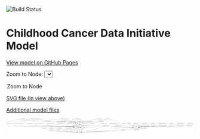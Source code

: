 <link rel='stylesheet' href="assets/style.css">
<link rel='stylesheet' href="https://unpkg.com/leaflet@1.5.1/dist/leaflet.css" integrity="sha512-xwE/Az9zrjBIphAcBb3F6JVqxf46+CDLwfLMHloNu6KEQCAWi6HcDUbeOfBIptF7tcCzusKFjFw2yuvEpDL9wQ==" crossorigin="">
<script type="text/javascript" src="https://code.jquery.com/jquery-3.2.1.min.js"></script>
<script type="text/javascript"  src="https://unpkg.com/leaflet@1.5.1/dist/leaflet.js"></script>
<script type="text/javascript" src="assets/actions.js"></script>

![Build Status](https://github.com/CBIIT/ccdi-model/actions/workflows/model-test-and-deploy.yml/badge.svg)

# Childhood Cancer Data Initiative Model

[View model on GitHub Pages](https://cbiit.github.io/ccdi-model/)



Zoom to Node: <select id="node_select">
  <option value="">Zoom to Node</option>
</select>
<div id="model"></div>

<p>
<a href="./model-desc/ccdi-model.svg">SVG file (in view above)</a>
<p>
<a href="./model-desc">Additional model files</a>
<div id='graph' style='display:off;'>
<svg width="3782pt" height="305pt"
 viewBox="0.00 0.00 3781.58 305.00" xmlns="http://www.w3.org/2000/svg" xmlns:xlink="http://www.w3.org/1999/xlink">
<g id="graph0" class="graph" transform="scale(1 1) rotate(0) translate(4 301)">
<title>Perl</title>
<polygon fill="#ffffff" stroke="transparent" points="-4,4 -4,-301 3777.5761,-301 3777.5761,4 -4,4"/>
<!-- sample -->
<g id="node1" class="node">
<title>sample</title>
<ellipse fill="none" stroke="#000000" cx="1424.6332" cy="-192" rx="44.393" ry="18"/>
<text text-anchor="middle" x="1424.6332" y="-188.3" font-family="Times,serif" font-size="14.00" fill="#000000">sample</text>
</g>
<!-- participant -->
<g id="node11" class="node">
<title>participant</title>
<ellipse fill="none" stroke="#000000" cx="2606.6332" cy="-105" rx="62.2891" ry="18"/>
<text text-anchor="middle" x="2606.6332" y="-101.3" font-family="Times,serif" font-size="14.00" fill="#000000">participant</text>
</g>
<!-- sample&#45;&gt;participant -->
<g id="edge37" class="edge">
<title>sample&#45;&gt;participant</title>
<path fill="none" stroke="#000000" d="M1458.3493,-180.124C1466.2318,-177.7434 1474.657,-175.5124 1482.6332,-174 1580.2755,-155.4858 1829.437,-147.0752 1928.6332,-141 2093.4073,-130.9085 2134.7867,-131.8314 2299.6332,-123 2380.4368,-118.6711 2473.1696,-113.1587 2535.3839,-109.3816"/>
<polygon fill="#000000" stroke="#000000" points="2535.7141,-112.868 2545.4832,-108.7674 2535.2892,-105.881 2535.7141,-112.868"/>
<text text-anchor="middle" x="1965.1332" y="-144.8" font-family="Times,serif" font-size="14.00" fill="#000000">of_sample</text>
</g>
<!-- cell_line -->
<g id="node15" class="node">
<title>cell_line</title>
<ellipse fill="none" stroke="#000000" cx="1397.6332" cy="-105" rx="49.2915" ry="18"/>
<text text-anchor="middle" x="1397.6332" y="-101.3" font-family="Times,serif" font-size="14.00" fill="#000000">cell_line</text>
</g>
<!-- sample&#45;&gt;cell_line -->
<g id="edge38" class="edge">
<title>sample&#45;&gt;cell_line</title>
<path fill="none" stroke="#000000" d="M1389.8009,-180.8083C1359.0005,-170.8321 1318.7591,-157.5667 1317.6332,-156 1313.7427,-150.5863 1314.0134,-146.5983 1317.6332,-141 1321.9476,-134.3274 1336.0355,-127.1134 1351.213,-120.908"/>
<polygon fill="#000000" stroke="#000000" points="1352.6873,-124.0896 1360.7262,-117.1884 1350.1383,-117.5702 1352.6873,-124.0896"/>
<text text-anchor="middle" x="1354.1332" y="-144.8" font-family="Times,serif" font-size="14.00" fill="#000000">of_sample</text>
</g>
<!-- pdx -->
<g id="node24" class="node">
<title>pdx</title>
<ellipse fill="none" stroke="#000000" cx="1523.6332" cy="-105" rx="27.8951" ry="18"/>
<text text-anchor="middle" x="1523.6332" y="-101.3" font-family="Times,serif" font-size="14.00" fill="#000000">pdx</text>
</g>
<!-- sample&#45;&gt;pdx -->
<g id="edge39" class="edge">
<title>sample&#45;&gt;pdx</title>
<path fill="none" stroke="#000000" d="M1451.3984,-177.5107C1461.3835,-171.5008 1472.5027,-164.05 1481.6332,-156 1490.37,-148.2971 1498.784,-138.6805 1505.7567,-129.8806"/>
<polygon fill="#000000" stroke="#000000" points="1508.658,-131.8487 1511.9637,-121.7828 1503.1024,-127.5902 1508.658,-131.8487"/>
<text text-anchor="middle" x="1533.1332" y="-144.8" font-family="Times,serif" font-size="14.00" fill="#000000">of_sample</text>
</g>
<!-- study_arm -->
<g id="node2" class="node">
<title>study_arm</title>
<ellipse fill="none" stroke="#000000" cx="762.6332" cy="-105" rx="59.5901" ry="18"/>
<text text-anchor="middle" x="762.6332" y="-101.3" font-family="Times,serif" font-size="14.00" fill="#000000">study_arm</text>
</g>
<!-- study -->
<g id="node12" class="node">
<title>study</title>
<ellipse fill="none" stroke="#000000" cx="1462.6332" cy="-18" rx="36.2938" ry="18"/>
<text text-anchor="middle" x="1462.6332" y="-14.3" font-family="Times,serif" font-size="14.00" fill="#000000">study</text>
</g>
<!-- study_arm&#45;&gt;study -->
<g id="edge15" class="edge">
<title>study_arm&#45;&gt;study</title>
<path fill="none" stroke="#000000" d="M786.6567,-88.4779C805.3654,-76.5695 832.47,-61.3518 858.6332,-54 911.6806,-39.0938 1283.5071,-24.439 1415.935,-19.6367"/>
<polygon fill="#000000" stroke="#000000" points="1416.2886,-23.1263 1426.1561,-19.2684 1416.0365,-16.1309 1416.2886,-23.1263"/>
<text text-anchor="middle" x="907.1332" y="-57.8" font-family="Times,serif" font-size="14.00" fill="#000000">of_study_arm</text>
</g>
<!-- exposure -->
<g id="node3" class="node">
<title>exposure</title>
<ellipse fill="none" stroke="#000000" cx="2461.6332" cy="-192" rx="53.0913" ry="18"/>
<text text-anchor="middle" x="2461.6332" y="-188.3" font-family="Times,serif" font-size="14.00" fill="#000000">exposure</text>
</g>
<!-- exposure&#45;&gt;participant -->
<g id="edge25" class="edge">
<title>exposure&#45;&gt;participant</title>
<path fill="none" stroke="#000000" d="M2476.8038,-174.6128C2486.9435,-163.8161 2501.0555,-150.2776 2515.6332,-141 2527.5131,-133.4393 2541.2392,-127.0008 2554.3708,-121.7503"/>
<polygon fill="#000000" stroke="#000000" points="2555.7084,-124.986 2563.7927,-118.1381 2553.2025,-118.4499 2555.7084,-124.986"/>
<text text-anchor="middle" x="2559.1332" y="-144.8" font-family="Times,serif" font-size="14.00" fill="#000000">of_exposure</text>
</g>
<!-- radiology_file -->
<g id="node4" class="node">
<title>radiology_file</title>
<ellipse fill="none" stroke="#000000" cx="2606.6332" cy="-192" rx="73.387" ry="18"/>
<text text-anchor="middle" x="2606.6332" y="-188.3" font-family="Times,serif" font-size="14.00" fill="#000000">radiology_file</text>
</g>
<!-- radiology_file&#45;&gt;participant -->
<g id="edge11" class="edge">
<title>radiology_file&#45;&gt;participant</title>
<path fill="none" stroke="#000000" d="M2606.6332,-173.9735C2606.6332,-162.1918 2606.6332,-146.5607 2606.6332,-133.1581"/>
<polygon fill="#000000" stroke="#000000" points="2610.1333,-133.0033 2606.6332,-123.0034 2603.1333,-133.0034 2610.1333,-133.0033"/>
<text text-anchor="middle" x="2665.6332" y="-144.8" font-family="Times,serif" font-size="14.00" fill="#000000">of_radiology_file</text>
</g>
<!-- pathology_file -->
<g id="node5" class="node">
<title>pathology_file</title>
<ellipse fill="none" stroke="#000000" cx="343.6332" cy="-279" rx="76.0865" ry="18"/>
<text text-anchor="middle" x="343.6332" y="-275.3" font-family="Times,serif" font-size="14.00" fill="#000000">pathology_file</text>
</g>
<!-- pathology_file&#45;&gt;sample -->
<g id="edge28" class="edge">
<title>pathology_file&#45;&gt;sample</title>
<path fill="none" stroke="#000000" d="M398.3334,-266.4527C408.3746,-264.4244 418.7914,-262.501 428.6332,-261 583.0926,-237.4432 622.6909,-237.7286 778.6332,-228 909.1074,-219.8602 1237.6972,-231.5705 1366.6332,-210 1371.4491,-209.1943 1376.4207,-208.091 1381.3341,-206.8242"/>
<polygon fill="#000000" stroke="#000000" points="1382.5863,-210.1081 1391.2693,-204.0371 1380.6956,-203.3683 1382.5863,-210.1081"/>
<text text-anchor="middle" x="839.6332" y="-231.8" font-family="Times,serif" font-size="14.00" fill="#000000">of_pathology_file</text>
</g>
<!-- pathology_file&#45;&gt;cell_line -->
<g id="edge27" class="edge">
<title>pathology_file&#45;&gt;cell_line</title>
<path fill="none" stroke="#000000" d="M269.6873,-274.4392C180.9585,-267.2445 40.0471,-249.7467 7.6332,-210 -2.4788,-197.6005 -2.5913,-186.3069 7.6332,-174 58.7698,-112.4483 105.0104,-148.9852 184.6332,-141 440.0498,-115.3848 1086.143,-163.4535 1339.6332,-123 1343.8498,-122.3271 1348.1839,-121.4166 1352.4928,-120.3605"/>
<polygon fill="#000000" stroke="#000000" points="1353.6925,-123.6619 1362.4339,-117.6754 1351.8672,-116.9041 1353.6925,-123.6619"/>
<text text-anchor="middle" x="68.6332" y="-188.3" font-family="Times,serif" font-size="14.00" fill="#000000">of_pathology_file</text>
</g>
<!-- pathology_file&#45;&gt;pdx -->
<g id="edge26" class="edge">
<title>pathology_file&#45;&gt;pdx</title>
<path fill="none" stroke="#000000" d="M349.784,-260.7679C359.1113,-236.2795 379.3581,-193.5808 412.6332,-174 433.9031,-161.4837 830.9875,-142.287 855.6332,-141 988.845,-134.0436 1323.6278,-142.1926 1455.6332,-123 1466.5315,-121.4155 1478.1898,-118.7137 1488.7202,-115.8784"/>
<polygon fill="#000000" stroke="#000000" points="1489.7316,-119.2298 1498.4092,-113.1512 1487.8349,-112.4916 1489.7316,-119.2298"/>
<text text-anchor="middle" x="473.6332" y="-188.3" font-family="Times,serif" font-size="14.00" fill="#000000">of_pathology_file</text>
</g>
<!-- medical_history -->
<g id="node6" class="node">
<title>medical_history</title>
<ellipse fill="none" stroke="#000000" cx="2783.6332" cy="-192" rx="85.2851" ry="18"/>
<text text-anchor="middle" x="2783.6332" y="-188.3" font-family="Times,serif" font-size="14.00" fill="#000000">medical_history</text>
</g>
<!-- medical_history&#45;&gt;participant -->
<g id="edge17" class="edge">
<title>medical_history&#45;&gt;participant</title>
<path fill="none" stroke="#000000" d="M2768.3987,-174.1713C2758.1578,-163.1983 2743.7994,-149.6295 2728.6332,-141 2717.1875,-134.4875 2689.9277,-126.2296 2664.0726,-119.2661"/>
<polygon fill="#000000" stroke="#000000" points="2664.831,-115.8463 2654.268,-116.6669 2663.0373,-122.6126 2664.831,-115.8463"/>
<text text-anchor="middle" x="2816.6332" y="-144.8" font-family="Times,serif" font-size="14.00" fill="#000000">of_medical_history</text>
</g>
<!-- publication -->
<g id="node7" class="node">
<title>publication</title>
<ellipse fill="none" stroke="#000000" cx="903.6332" cy="-105" rx="63.0888" ry="18"/>
<text text-anchor="middle" x="903.6332" y="-101.3" font-family="Times,serif" font-size="14.00" fill="#000000">publication</text>
</g>
<!-- publication&#45;&gt;study -->
<g id="edge12" class="edge">
<title>publication&#45;&gt;study</title>
<path fill="none" stroke="#000000" d="M926.4823,-88.0898C943.723,-76.3129 968.4627,-61.4345 992.6332,-54 1070.808,-29.9546 1313.4409,-21.5111 1416.0542,-18.9649"/>
<polygon fill="#000000" stroke="#000000" points="1416.2057,-22.4623 1426.1187,-18.723 1416.0375,-15.4644 1416.2057,-22.4623"/>
<text text-anchor="middle" x="1043.6332" y="-57.8" font-family="Times,serif" font-size="14.00" fill="#000000">of_publication</text>
</g>
<!-- cytogenomic_file -->
<g id="node8" class="node">
<title>cytogenomic_file</title>
<ellipse fill="none" stroke="#000000" cx="1865.6332" cy="-279" rx="89.8845" ry="18"/>
<text text-anchor="middle" x="1865.6332" y="-275.3" font-family="Times,serif" font-size="14.00" fill="#000000">cytogenomic_file</text>
</g>
<!-- cytogenomic_file&#45;&gt;sample -->
<g id="edge18" class="edge">
<title>cytogenomic_file&#45;&gt;sample</title>
<path fill="none" stroke="#000000" d="M1783.479,-271.7431C1731.707,-266.1698 1663.7169,-257.0093 1604.6332,-243 1584.5299,-238.2333 1580.5025,-233.6635 1560.6332,-228 1526.4182,-218.2474 1516.9796,-219.279 1482.6332,-210 1478.2788,-208.8236 1473.76,-207.5377 1469.2533,-206.2118"/>
<polygon fill="#000000" stroke="#000000" points="1470.0596,-202.7995 1459.4754,-203.272 1468.0442,-209.5031 1470.0596,-202.7995"/>
<text text-anchor="middle" x="1676.1332" y="-231.8" font-family="Times,serif" font-size="14.00" fill="#000000">of_cytogenomic_file</text>
</g>
<!-- cytogenomic_file&#45;&gt;cell_line -->
<g id="edge20" class="edge">
<title>cytogenomic_file&#45;&gt;cell_line</title>
<path fill="none" stroke="#000000" d="M1867.2115,-260.9371C1867.1147,-249.7249 1864.8371,-235.9786 1855.6332,-228 1826.1255,-202.4207 1536.3132,-232.8337 1504.6332,-210 1477.9183,-190.745 1500.3311,-164.859 1477.6332,-141 1469.1039,-132.0344 1457.9301,-125.1335 1446.6497,-119.8898"/>
<polygon fill="#000000" stroke="#000000" points="1447.7765,-116.5655 1437.2048,-115.8659 1445.0328,-123.0054 1447.7765,-116.5655"/>
<text text-anchor="middle" x="1576.1332" y="-188.3" font-family="Times,serif" font-size="14.00" fill="#000000">of_cytogenomic_file</text>
</g>
<!-- cytogenomic_file&#45;&gt;pdx -->
<g id="edge19" class="edge">
<title>cytogenomic_file&#45;&gt;pdx</title>
<path fill="none" stroke="#000000" d="M1876.447,-260.939C1880.944,-251.1286 1884.3473,-238.8248 1880.6332,-228 1877.3441,-218.4137 1871.6977,-218.7787 1866.6332,-210 1850.0949,-181.333 1864.989,-161.017 1838.6332,-141 1816.9499,-124.5317 1640.6051,-112.0143 1561.6327,-107.1785"/>
<polygon fill="#000000" stroke="#000000" points="1561.7998,-103.6823 1551.6073,-106.5739 1561.3784,-110.6696 1561.7998,-103.6823"/>
<text text-anchor="middle" x="1938.1332" y="-188.3" font-family="Times,serif" font-size="14.00" fill="#000000">of_cytogenomic_file</text>
</g>
<!-- diagnosis -->
<g id="node9" class="node">
<title>diagnosis</title>
<ellipse fill="none" stroke="#000000" cx="2941.6332" cy="-192" rx="54.6905" ry="18"/>
<text text-anchor="middle" x="2941.6332" y="-188.3" font-family="Times,serif" font-size="14.00" fill="#000000">diagnosis</text>
</g>
<!-- diagnosis&#45;&gt;participant -->
<g id="edge16" class="edge">
<title>diagnosis&#45;&gt;participant</title>
<path fill="none" stroke="#000000" d="M2928.67,-174.3736C2919.0338,-162.7376 2904.7977,-148.3321 2888.6332,-141 2845.9783,-121.6521 2724.833,-130.7044 2678.6332,-123 2673.2318,-122.0992 2667.6394,-121.0015 2662.0683,-119.7969"/>
<polygon fill="#000000" stroke="#000000" points="2662.6364,-116.3368 2652.1093,-117.5329 2661.0846,-123.1627 2662.6364,-116.3368"/>
<text text-anchor="middle" x="2954.1332" y="-144.8" font-family="Times,serif" font-size="14.00" fill="#000000">of_diagnosis</text>
</g>
<!-- study_funding -->
<g id="node10" class="node">
<title>study_funding</title>
<ellipse fill="none" stroke="#000000" cx="1061.6332" cy="-105" rx="77.1866" ry="18"/>
<text text-anchor="middle" x="1061.6332" y="-101.3" font-family="Times,serif" font-size="14.00" fill="#000000">study_funding</text>
</g>
<!-- study_funding&#45;&gt;study -->
<g id="edge24" class="edge">
<title>study_funding&#45;&gt;study</title>
<path fill="none" stroke="#000000" d="M1077.3871,-87.2208C1088.7386,-75.6735 1105.0943,-61.4343 1122.6332,-54 1174.3473,-32.0796 1335.4166,-22.8947 1415.8925,-19.5952"/>
<polygon fill="#000000" stroke="#000000" points="1416.3739,-23.079 1426.2275,-19.1858 1416.0967,-16.0845 1416.3739,-23.079"/>
<text text-anchor="middle" x="1184.6332" y="-57.8" font-family="Times,serif" font-size="14.00" fill="#000000">of_study_funding</text>
</g>
<!-- participant&#45;&gt;study -->
<g id="edge36" class="edge">
<title>participant&#45;&gt;study</title>
<path fill="none" stroke="#000000" d="M2549.3321,-97.7404C2461.0567,-86.7895 2286.4155,-66.0478 2137.6332,-54 1901.9363,-34.9142 1619.0876,-23.5702 1509.3383,-19.6051"/>
<polygon fill="#000000" stroke="#000000" points="1509.384,-16.1046 1499.2651,-19.2444 1509.1334,-23.1001 1509.384,-16.1046"/>
<text text-anchor="middle" x="2343.1332" y="-57.8" font-family="Times,serif" font-size="14.00" fill="#000000">of_participant</text>
</g>
<!-- therapeutic_procedure -->
<g id="node13" class="node">
<title>therapeutic_procedure</title>
<ellipse fill="none" stroke="#000000" cx="3131.6332" cy="-192" rx="117.7793" ry="18"/>
<text text-anchor="middle" x="3131.6332" y="-188.3" font-family="Times,serif" font-size="14.00" fill="#000000">therapeutic_procedure</text>
</g>
<!-- therapeutic_procedure&#45;&gt;participant -->
<g id="edge9" class="edge">
<title>therapeutic_procedure&#45;&gt;participant</title>
<path fill="none" stroke="#000000" d="M3097.0049,-174.7772C3071.5655,-163.0097 3035.8006,-148.2775 3002.6332,-141 2861.7623,-110.0905 2821.2306,-144.5863 2678.6332,-123 2673.1393,-122.1683 2667.4531,-121.1061 2661.7954,-119.9145"/>
<polygon fill="#000000" stroke="#000000" points="2662.2131,-116.4214 2651.6899,-117.6519 2660.6836,-123.2523 2662.2131,-116.4214"/>
<text text-anchor="middle" x="3142.6332" y="-144.8" font-family="Times,serif" font-size="14.00" fill="#000000">of_therapeutic_procedure</text>
</g>
<!-- study_personnel -->
<g id="node14" class="node">
<title>study_personnel</title>
<ellipse fill="none" stroke="#000000" cx="1243.6332" cy="-105" rx="87.1846" ry="18"/>
<text text-anchor="middle" x="1243.6332" y="-101.3" font-family="Times,serif" font-size="14.00" fill="#000000">study_personnel</text>
</g>
<!-- study_personnel&#45;&gt;study -->
<g id="edge13" class="edge">
<title>study_personnel&#45;&gt;study</title>
<path fill="none" stroke="#000000" d="M1244.7081,-86.8855C1246.3481,-75.7986 1250.2941,-62.2101 1259.6332,-54 1282.3779,-34.0048 1363.7515,-24.714 1416.3073,-20.7128"/>
<polygon fill="#000000" stroke="#000000" points="1416.6872,-24.1945 1426.4083,-19.9815 1416.1817,-17.2128 1416.6872,-24.1945"/>
<text text-anchor="middle" x="1329.1332" y="-57.8" font-family="Times,serif" font-size="14.00" fill="#000000">of_study_personnel</text>
</g>
<!-- cell_line&#45;&gt;sample -->
<g id="edge7" class="edge">
<title>cell_line&#45;&gt;sample</title>
<path fill="none" stroke="#000000" d="M1394.2672,-123.4103C1393.1926,-133.3229 1393.0694,-145.6131 1396.6332,-156 1397.926,-159.7681 1399.7922,-163.4455 1401.9564,-166.9225"/>
<polygon fill="#000000" stroke="#000000" points="1399.1313,-168.9889 1407.7933,-175.0897 1404.8264,-164.9187 1399.1313,-168.9889"/>
<text text-anchor="middle" x="1437.1332" y="-144.8" font-family="Times,serif" font-size="14.00" fill="#000000">of_cell_line</text>
</g>
<!-- cell_line&#45;&gt;study -->
<g id="edge8" class="edge">
<title>cell_line&#45;&gt;study</title>
<path fill="none" stroke="#000000" d="M1398.2405,-86.6884C1399.3596,-76.3345 1402.1096,-63.5845 1408.6332,-54 1413.5089,-46.8366 1420.3286,-40.7282 1427.4842,-35.6874"/>
<polygon fill="#000000" stroke="#000000" points="1429.4154,-38.6069 1435.9423,-30.2612 1425.6356,-32.7151 1429.4154,-38.6069"/>
<text text-anchor="middle" x="1449.1332" y="-57.8" font-family="Times,serif" font-size="14.00" fill="#000000">of_cell_line</text>
</g>
<!-- follow_up -->
<g id="node16" class="node">
<title>follow_up</title>
<ellipse fill="none" stroke="#000000" cx="3322.6332" cy="-192" rx="55.4913" ry="18"/>
<text text-anchor="middle" x="3322.6332" y="-188.3" font-family="Times,serif" font-size="14.00" fill="#000000">follow_up</text>
</g>
<!-- follow_up&#45;&gt;participant -->
<g id="edge35" class="edge">
<title>follow_up&#45;&gt;participant</title>
<path fill="none" stroke="#000000" d="M3301.9348,-175.025C3285.9814,-163.05 3262.7978,-147.9512 3239.6332,-141 3120.1653,-105.1503 2802.1692,-140.2233 2678.6332,-123 2672.9106,-122.2022 2666.9835,-121.1315 2661.0992,-119.9081"/>
<polygon fill="#000000" stroke="#000000" points="2661.8016,-116.4789 2651.2804,-117.7262 2660.2831,-123.3122 2661.8016,-116.4789"/>
<text text-anchor="middle" x="3315.6332" y="-144.8" font-family="Times,serif" font-size="14.00" fill="#000000">of_follow_up</text>
</g>
<!-- sequencing_file -->
<g id="node17" class="node">
<title>sequencing_file</title>
<ellipse fill="none" stroke="#000000" cx="1422.6332" cy="-279" rx="83.3857" ry="18"/>
<text text-anchor="middle" x="1422.6332" y="-275.3" font-family="Times,serif" font-size="14.00" fill="#000000">sequencing_file</text>
</g>
<!-- sequencing_file&#45;&gt;sample -->
<g id="edge1" class="edge">
<title>sequencing_file&#45;&gt;sample</title>
<path fill="none" stroke="#000000" d="M1422.958,-260.5864C1423.1382,-250.8901 1423.3773,-238.8011 1423.6332,-228 1423.6907,-225.574 1423.7537,-223.0561 1423.8193,-220.5299"/>
<polygon fill="#000000" stroke="#000000" points="1427.3239,-220.4044 1424.0956,-210.3134 1420.3264,-220.2151 1427.3239,-220.4044"/>
<text text-anchor="middle" x="1490.1332" y="-231.8" font-family="Times,serif" font-size="14.00" fill="#000000">of_sequencing_file</text>
</g>
<!-- sequencing_file&#45;&gt;cell_line -->
<g id="edge2" class="edge">
<title>sequencing_file&#45;&gt;cell_line</title>
<path fill="none" stroke="#000000" d="M1352.0979,-269.3711C1298.9584,-261.7481 1230.7774,-251.0768 1203.6332,-243 1187.8028,-238.2896 1185.5534,-232.3975 1169.6332,-228 1138.3357,-219.355 1046.132,-234.3326 1024.6332,-210 953.8751,-129.9151 930.3353,-219.1436 1339.6332,-123 1343.4501,-122.1034 1347.3819,-121.0875 1351.3148,-120.0058"/>
<polygon fill="#000000" stroke="#000000" points="1352.3852,-123.3399 1361.0282,-117.2121 1350.4503,-116.6126 1352.3852,-123.3399"/>
<text text-anchor="middle" x="1091.1332" y="-188.3" font-family="Times,serif" font-size="14.00" fill="#000000">of_sequencing_file</text>
</g>
<!-- sequencing_file&#45;&gt;pdx -->
<g id="edge3" class="edge">
<title>sequencing_file&#45;&gt;pdx</title>
<path fill="none" stroke="#000000" d="M1481.6197,-266.2564C1505.3285,-260.3382 1532.6695,-252.4919 1556.6332,-243 1569.7587,-237.8011 1571.5077,-233.1989 1584.6332,-228 1613.3,-216.6453 1632.8709,-234.4682 1651.6332,-210 1671.2194,-184.4573 1655.1577,-160.6099 1629.6332,-141 1609.676,-125.6674 1582.7872,-116.635 1561.0855,-111.4523"/>
<polygon fill="#000000" stroke="#000000" points="1561.733,-108.011 1551.2132,-109.2699 1560.2219,-114.846 1561.733,-108.011"/>
<text text-anchor="middle" x="1727.1332" y="-188.3" font-family="Times,serif" font-size="14.00" fill="#000000">of_sequencing_file</text>
</g>
<!-- family_relationship -->
<g id="node18" class="node">
<title>family_relationship</title>
<ellipse fill="none" stroke="#000000" cx="3495.6332" cy="-192" rx="100.1823" ry="18"/>
<text text-anchor="middle" x="3495.6332" y="-188.3" font-family="Times,serif" font-size="14.00" fill="#000000">family_relationship</text>
</g>
<!-- family_relationship&#45;&gt;participant -->
<g id="edge31" class="edge">
<title>family_relationship&#45;&gt;participant</title>
<path fill="none" stroke="#000000" d="M3461.5924,-174.9897C3435.7126,-162.9966 3398.8465,-147.8907 3364.6332,-141 3215.1382,-110.8909 2829.7301,-143.6162 2678.6332,-123 2672.9083,-122.2189 2666.9797,-121.1591 2661.0945,-119.9422"/>
<polygon fill="#000000" stroke="#000000" points="2661.795,-116.5126 2651.2747,-117.7675 2660.2814,-123.347 2661.795,-116.5126"/>
<text text-anchor="middle" x="3492.1332" y="-144.8" font-family="Times,serif" font-size="14.00" fill="#000000">of_family_relationship</text>
</g>
<!-- molecular_test -->
<g id="node19" class="node">
<title>molecular_test</title>
<ellipse fill="none" stroke="#000000" cx="3693.6332" cy="-192" rx="79.8859" ry="18"/>
<text text-anchor="middle" x="3693.6332" y="-188.3" font-family="Times,serif" font-size="14.00" fill="#000000">molecular_test</text>
</g>
<!-- molecular_test&#45;&gt;participant -->
<g id="edge14" class="edge">
<title>molecular_test&#45;&gt;participant</title>
<path fill="none" stroke="#000000" d="M3663.671,-175.1756C3640.4479,-163.1089 3607.0374,-147.8253 3575.6332,-141 3380.808,-98.657 2876.2585,-149.344 2678.6332,-123 2672.8241,-122.2256 2666.8063,-121.1582 2660.8374,-119.9263"/>
<polygon fill="#000000" stroke="#000000" points="2661.4043,-116.4671 2650.8839,-117.7205 2659.8897,-123.3013 2661.4043,-116.4671"/>
<text text-anchor="middle" x="3682.6332" y="-144.8" font-family="Times,serif" font-size="14.00" fill="#000000">of_molecular_test</text>
</g>
<!-- synonym -->
<g id="node20" class="node">
<title>synonym</title>
<ellipse fill="none" stroke="#000000" cx="2025.6332" cy="-279" rx="51.9908" ry="18"/>
<text text-anchor="middle" x="2025.6332" y="-275.3" font-family="Times,serif" font-size="14.00" fill="#000000">synonym</text>
</g>
<!-- synonym&#45;&gt;sample -->
<g id="edge33" class="edge">
<title>synonym&#45;&gt;sample</title>
<path fill="none" stroke="#000000" d="M1987.1166,-266.7737C1979.7018,-264.6651 1971.9623,-262.6307 1964.6332,-261 1869.4084,-239.813 1844.6036,-238.648 1747.6332,-228 1630.2894,-215.1148 1598.6816,-231.6417 1482.6332,-210 1477.8331,-209.1048 1472.8716,-207.9445 1467.9641,-206.6441"/>
<polygon fill="#000000" stroke="#000000" points="1468.6119,-203.1896 1458.0358,-203.8186 1466.6958,-209.9222 1468.6119,-203.1896"/>
<text text-anchor="middle" x="1914.1332" y="-231.8" font-family="Times,serif" font-size="14.00" fill="#000000">of_synonym</text>
</g>
<!-- synonym&#45;&gt;participant -->
<g id="edge34" class="edge">
<title>synonym&#45;&gt;participant</title>
<path fill="none" stroke="#000000" d="M2075.1519,-273.1913C2128.3857,-265.254 2214.0541,-247.4767 2278.6332,-210 2298.2039,-198.6427 2294.8711,-185.0209 2314.6332,-174 2384.0163,-135.3063 2474.3637,-118.2268 2536.0722,-110.7413"/>
<polygon fill="#000000" stroke="#000000" points="2536.573,-114.2068 2546.1033,-109.5783 2535.7667,-107.2534 2536.573,-114.2068"/>
<text text-anchor="middle" x="2357.1332" y="-188.3" font-family="Times,serif" font-size="14.00" fill="#000000">of_synonym</text>
</g>
<!-- synonym&#45;&gt;study -->
<g id="edge32" class="edge">
<title>synonym&#45;&gt;study</title>
<path fill="none" stroke="#000000" d="M2028.2875,-260.9934C2030.6104,-237.9318 2030.8401,-198.0772 2009.6332,-174 1942.156,-97.39 1626.8634,-42.769 1508.0702,-24.5912"/>
<polygon fill="#000000" stroke="#000000" points="1508.2748,-21.0824 1497.8634,-23.0453 1507.2265,-28.0035 1508.2748,-21.0824"/>
<text text-anchor="middle" x="2030.1332" y="-144.8" font-family="Times,serif" font-size="14.00" fill="#000000">of_synonym</text>
</g>
<!-- clinical_measure_file -->
<g id="node21" class="node">
<title>clinical_measure_file</title>
<ellipse fill="none" stroke="#000000" cx="2160.6332" cy="-192" rx="108.5808" ry="18"/>
<text text-anchor="middle" x="2160.6332" y="-188.3" font-family="Times,serif" font-size="14.00" fill="#000000">clinical_measure_file</text>
</g>
<!-- clinical_measure_file&#45;&gt;participant -->
<g id="edge30" class="edge">
<title>clinical_measure_file&#45;&gt;participant</title>
<path fill="none" stroke="#000000" d="M2153.6142,-173.7502C2150.7381,-162.8935 2149.6923,-149.6031 2157.6332,-141 2163.9531,-134.1531 2409.8591,-117.5396 2535.0117,-109.5027"/>
<polygon fill="#000000" stroke="#000000" points="2535.5166,-112.9776 2545.2724,-108.8456 2535.0692,-105.9919 2535.5166,-112.9776"/>
<text text-anchor="middle" x="2243.6332" y="-144.8" font-family="Times,serif" font-size="14.00" fill="#000000">of_clinical_measure_file</text>
</g>
<!-- clinical_measure_file&#45;&gt;study -->
<g id="edge29" class="edge">
<title>clinical_measure_file&#45;&gt;study</title>
<path fill="none" stroke="#000000" d="M2150.977,-174.0417C2133.2279,-143.1046 2092.1811,-80.5293 2037.6332,-54 1990.7175,-31.1826 1638.3622,-21.6457 1509.5824,-18.8978"/>
<polygon fill="#000000" stroke="#000000" points="1509.3344,-15.3919 1499.2633,-18.682 1509.1879,-22.3904 1509.3344,-15.3919"/>
<text text-anchor="middle" x="2202.6332" y="-101.3" font-family="Times,serif" font-size="14.00" fill="#000000">of_clinical_measure_file</text>
</g>
<!-- study_admin -->
<g id="node22" class="node">
<title>study_admin</title>
<ellipse fill="none" stroke="#000000" cx="2757.6332" cy="-105" rx="70.3881" ry="18"/>
<text text-anchor="middle" x="2757.6332" y="-101.3" font-family="Times,serif" font-size="14.00" fill="#000000">study_admin</text>
</g>
<!-- study_admin&#45;&gt;study -->
<g id="edge10" class="edge">
<title>study_admin&#45;&gt;study</title>
<path fill="none" stroke="#000000" d="M2706.1484,-92.5887C2696.6981,-90.5466 2686.8947,-88.5833 2677.6332,-87 2554.1193,-65.8851 2522.5589,-63.7514 2397.6332,-54 2057.4839,-27.4487 1646.1243,-20.2326 1509.3521,-18.4972"/>
<polygon fill="#000000" stroke="#000000" points="1509.27,-14.996 1499.2277,-18.3724 1509.1837,-21.9954 1509.27,-14.996"/>
<text text-anchor="middle" x="2614.1332" y="-57.8" font-family="Times,serif" font-size="14.00" fill="#000000">of_study_admin</text>
</g>
<!-- single_cell_sequencing_file -->
<g id="node23" class="node">
<title>single_cell_sequencing_file</title>
<ellipse fill="none" stroke="#000000" cx="575.6332" cy="-279" rx="137.5759" ry="18"/>
<text text-anchor="middle" x="575.6332" y="-275.3" font-family="Times,serif" font-size="14.00" fill="#000000">single_cell_sequencing_file</text>
</g>
<!-- single_cell_sequencing_file&#45;&gt;sample -->
<g id="edge4" class="edge">
<title>single_cell_sequencing_file&#45;&gt;sample</title>
<path fill="none" stroke="#000000" d="M688.5669,-268.6687C752.1751,-262.3423 832.9942,-253.458 904.6332,-243 941.2938,-237.6482 949.825,-232.2192 986.6332,-228 1154.6115,-208.745 1200.1117,-239.2925 1366.6332,-210 1371.4422,-209.1541 1376.4094,-208.0251 1381.3202,-206.7432"/>
<polygon fill="#000000" stroke="#000000" points="1382.5797,-210.0245 1391.2524,-203.9388 1380.6776,-203.2879 1382.5797,-210.0245"/>
<text text-anchor="middle" x="1095.1332" y="-231.8" font-family="Times,serif" font-size="14.00" fill="#000000">of_single_cell_sequencing_file</text>
</g>
<!-- single_cell_sequencing_file&#45;&gt;cell_line -->
<g id="edge6" class="edge">
<title>single_cell_sequencing_file&#45;&gt;cell_line</title>
<path fill="none" stroke="#000000" d="M476.3026,-266.4951C351.5823,-250.3159 152.476,-222.7028 141.6332,-210 131.2456,-197.8305 130.5895,-185.5774 141.6332,-174 195.301,-117.7388 762.9473,-144.2348 840.6332,-141 951.4981,-136.3836 1230.2435,-141.6073 1339.6332,-123 1343.7843,-122.2939 1348.0517,-121.37 1352.2983,-120.3135"/>
<polygon fill="#000000" stroke="#000000" points="1353.3727,-123.6485 1362.1043,-117.6477 1351.5363,-116.8937 1353.3727,-123.6485"/>
<text text-anchor="middle" x="250.1332" y="-188.3" font-family="Times,serif" font-size="14.00" fill="#000000">of_single_cell_sequencing_file</text>
</g>
<!-- single_cell_sequencing_file&#45;&gt;pdx -->
<g id="edge5" class="edge">
<title>single_cell_sequencing_file&#45;&gt;pdx</title>
<path fill="none" stroke="#000000" d="M561.9136,-260.9248C546.1211,-237.789 525.0811,-197.8543 547.6332,-174 549.8025,-171.7054 1452.5145,-123.4951 1455.6332,-123 1466.5099,-121.2733 1478.1617,-118.5295 1488.693,-115.6994"/>
<polygon fill="#000000" stroke="#000000" points="1489.6963,-119.0532 1498.3847,-112.99 1487.8116,-112.3117 1489.6963,-119.0532"/>
<text text-anchor="middle" x="656.1332" y="-188.3" font-family="Times,serif" font-size="14.00" fill="#000000">of_single_cell_sequencing_file</text>
</g>
<!-- pdx&#45;&gt;sample -->
<g id="edge40" class="edge">
<title>pdx&#45;&gt;sample</title>
<path fill="none" stroke="#000000" d="M1546.5376,-115.6168C1564.9305,-125.5861 1585.8337,-141.1498 1573.6332,-156 1547.4614,-187.8557 1522.5989,-163.8759 1482.6332,-174 1478.2017,-175.1226 1473.6075,-176.3813 1469.0328,-177.6977"/>
<polygon fill="#000000" stroke="#000000" points="1467.7098,-174.4395 1459.1201,-180.6416 1469.7027,-181.1498 1467.7098,-174.4395"/>
<text text-anchor="middle" x="1601.6332" y="-144.8" font-family="Times,serif" font-size="14.00" fill="#000000">of_pdx</text>
</g>
<!-- pdx&#45;&gt;study -->
<g id="edge41" class="edge">
<title>pdx&#45;&gt;study</title>
<path fill="none" stroke="#000000" d="M1514.3737,-87.5185C1508.7871,-77.4414 1501.2871,-64.6914 1493.6332,-54 1490.913,-50.2004 1487.8785,-46.3193 1484.802,-42.5789"/>
<polygon fill="#000000" stroke="#000000" points="1487.2493,-40.0539 1478.1058,-34.7016 1481.9159,-44.5877 1487.2493,-40.0539"/>
<text text-anchor="middle" x="1527.6332" y="-57.8" font-family="Times,serif" font-size="14.00" fill="#000000">of_pdx</text>
</g>
<!-- methylation_array_file -->
<g id="node25" class="node">
<title>methylation_array_file</title>
<ellipse fill="none" stroke="#000000" cx="1158.6332" cy="-279" rx="115.8798" ry="18"/>
<text text-anchor="middle" x="1158.6332" y="-275.3" font-family="Times,serif" font-size="14.00" fill="#000000">methylation_array_file</text>
</g>
<!-- methylation_array_file&#45;&gt;sample -->
<g id="edge21" class="edge">
<title>methylation_array_file&#45;&gt;sample</title>
<path fill="none" stroke="#000000" d="M1180.0706,-261.2243C1194.9962,-249.8332 1215.8753,-235.7738 1236.6332,-228 1291.2573,-207.5434 1309.7006,-222.6866 1366.6332,-210 1371.2769,-208.9652 1376.0857,-207.7359 1380.857,-206.4129"/>
<polygon fill="#000000" stroke="#000000" points="1381.9091,-209.752 1390.5333,-203.5978 1379.9536,-203.0307 1381.9091,-209.752"/>
<text text-anchor="middle" x="1328.1332" y="-231.8" font-family="Times,serif" font-size="14.00" fill="#000000">of_methylation_array_file</text>
</g>
<!-- methylation_array_file&#45;&gt;cell_line -->
<g id="edge23" class="edge">
<title>methylation_array_file&#45;&gt;cell_line</title>
<path fill="none" stroke="#000000" d="M1044.0165,-276.3098C933.8747,-272.5085 781.414,-263.5656 762.6332,-243 758.1376,-238.0772 760.7426,-234.393 762.6332,-228 770.744,-200.5739 773.1729,-188.8213 797.6332,-174 901.0978,-111.3072 1221.0054,-146.7224 1339.6332,-123 1343.704,-122.1859 1347.8946,-121.1965 1352.072,-120.1048"/>
<polygon fill="#000000" stroke="#000000" points="1353.0425,-123.4678 1361.7323,-117.4066 1351.1594,-116.7258 1353.0425,-123.4678"/>
<text text-anchor="middle" x="889.1332" y="-188.3" font-family="Times,serif" font-size="14.00" fill="#000000">of_methylation_array_file</text>
</g>
<!-- methylation_array_file&#45;&gt;pdx -->
<g id="edge22" class="edge">
<title>methylation_array_file&#45;&gt;pdx</title>
<path fill="none" stroke="#000000" d="M1158.6577,-260.7039C1159.7103,-237.3293 1165.1192,-197.1366 1188.6332,-174 1274.7485,-89.2669 1337.031,-146.0018 1455.6332,-123 1466.3538,-120.9208 1477.8818,-118.098 1488.3451,-115.3046"/>
<polygon fill="#000000" stroke="#000000" points="1489.2707,-118.6801 1497.9896,-112.6607 1487.42,-111.9291 1489.2707,-118.6801"/>
<text text-anchor="middle" x="1280.1332" y="-188.3" font-family="Times,serif" font-size="14.00" fill="#000000">of_methylation_array_file</text>
</g>
</g>
</svg>
</div>
